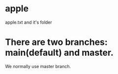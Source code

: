 # apple
apple.txt and it's folder

# There are two branches: main(default) and master. 
We normally use master branch.
